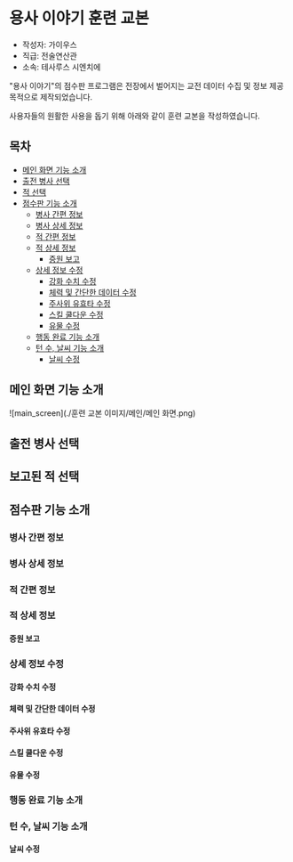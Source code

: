 ﻿# 용사 이야기 훈련 교본
- 작성자: 가이우스
- 직급: 전술연산관
- 소속: 테사루스 시엔치에 

"용사 이야기"의 점수판 프로그램은 전장에서 벌어지는 교전 데이터 수집 및 정보 제공 목적으로 제작되었습니다.

사용자들의 원활한 사용을 돕기 위해 아래와 같이 훈련 교본을 작성하였습니다.

## 목차
- [메인 화면 기능 소개](#메인-화면-기능-소개)
- [출전 병사 선택](#출전-병사-선택)
- [적 선택](#적-선택)
- [점수판 기능 소개](#점수판-기능-소개)
	- [병사 간편 정보](#병사-간편-정보)
	- [병사 상세 정보](#병사-상세-정보)
	- [적 간편 정보](#적-간편-정보)
	- [적 상세 정보](#적-상세-정보)
		- [증원 보고](#증원-보고)
	- [상세 정보 수정](#상세-정보-수정)
		- [강화 수치 수정](#강화-수치-수정)
		- [체력 및 간단한 데이터 수정](#체력-및-간단한-데이터-수정)
		- [주사위 유효타 수정](#주사위-유효타=수정)
		- [스킬 쿨다운 수정](#스킬-쿨다운-수정)
		- [유물 수정](#유물-수정)
	- [행동 완료 기능 소개](#행동-완료-기능-소개)
	- [턴 수, 날씨 기능 소개](#턴-수,=날씨=기능=소개)
		- [날씨 수정](#날씨-수정)

## 메인 화면 기능 소개
![main_screen](./훈련 교본 이미지/메인/메인 화면.png)

## 출전 병사 선택
## 보고된 적 선택
## 점수판 기능 소개
### 병사 간편 정보
### 병사 상세 정보
### 적 간편 정보
### 적 상세 정보
#### 증원 보고
### 상세 정보 수정
#### 강화 수치 수정
#### 체력 및 간단한 데이터 수정
#### 주사위 유효타 수정
#### 스킬 쿨다운 수정
#### 유물 수정
### 행동 완료 기능 소개
### 턴 수, 날씨 기능 소개
#### 날씨 수정